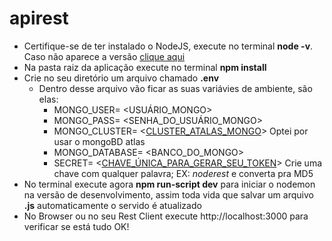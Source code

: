 # apirest
- Certifique-se de ter instalado o NodeJS, execute no terminal <b>node -v</b>. Caso não aparece a versão [clique aqui](https://nodejs.org/en/) <br>
- Na pasta raiz da aplicação execute no terminal <b>npm install</b>
- Crie no seu diretório um arquivo chamado <b> .env </b>
  - Dentro desse arquivo vão ficar as suas variávies de ambiente, são elas:
     - MONGO_USER= <USUÁRIO_MONGO>
     - MONGO_PASS= <SENHA_DO_USUÁRIO_MONGO>
     - MONGO_CLUSTER= <[CLUSTER_ATALAS_MONGO](https://cloud.mongodb.com/user#/atlas/login)> Optei por usar o mongoBD atlas
     - MONGO_DATABASE= <BANCO_DO_MONGO>
     - SECRET= <[CHAVE_ÚNICA_PARA_GERAR_SEU_TOKEN](http://www.miraclesalad.com/webtools/md5.php)> Crie uma chave com qualquer palavra; EX: <i>noderest</i> e converta pra MD5
- No terminal execute agora <b>npm run-script dev</b> para iniciar o nodemon na versão de desenvolvimento, assim toda vida que salvar um arquivo <b>.js</b> automaticamente o servido é atualizado
- No Browser ou no seu Rest Client execute http://localhost:3000 para verificar se está tudo OK!
